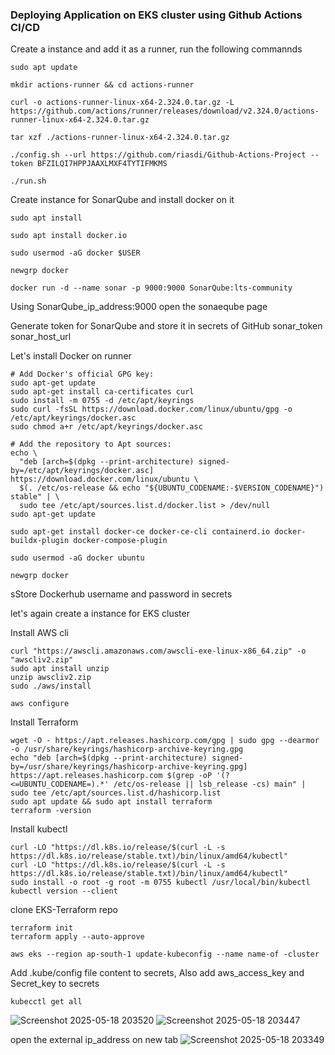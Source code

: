 
### Deploying Application on EKS cluster using Github Actions CI/CD

Create a instance and add it as a runner, run the following commannds
```cli
sudo apt update

mkdir actions-runner && cd actions-runner

curl -o actions-runner-linux-x64-2.324.0.tar.gz -L
https://github.com/actions/runner/releases/download/v2.324.0/actions-runner-linux-x64-2.324.0.tar.gz

tar xzf ./actions-runner-linux-x64-2.324.0.tar.gz

./config.sh --url https://github.com/riasdi/Github-Actions-Project --token BFZILQI7HPPJAAXLMXF4TYTIFMKMS

./run.sh
```

Create instance for SonarQube and install docker on it

```cli
sudo apt install

sudo apt install docker.io

sudo usermod -aG docker $USER

newgrp docker

docker run -d --name sonar -p 9000:9000 SonarQube:lts-community

```

Using SonarQube_ip_address:9000 open the sonaeqube page

Generate token for SonarQube and store it in secrets of GitHub 
sonar_token
sonar_host_url


Let's install Docker on runner
```cli
# Add Docker's official GPG key:
sudo apt-get update
sudo apt-get install ca-certificates curl
sudo install -m 0755 -d /etc/apt/keyrings
sudo curl -fsSL https://download.docker.com/linux/ubuntu/gpg -o /etc/apt/keyrings/docker.asc
sudo chmod a+r /etc/apt/keyrings/docker.asc

# Add the repository to Apt sources:
echo \
  "deb [arch=$(dpkg --print-architecture) signed-by=/etc/apt/keyrings/docker.asc] https://download.docker.com/linux/ubuntu \
  $(. /etc/os-release && echo "${UBUNTU_CODENAME:-$VERSION_CODENAME}") stable" | \
  sudo tee /etc/apt/sources.list.d/docker.list > /dev/null
sudo apt-get update

sudo apt-get install docker-ce docker-ce-cli containerd.io docker-buildx-plugin docker-compose-plugin

sudo usermod -aG docker ubuntu

newgrp docker

```

sStore Dockerhub username and password in secrets

let's again create a instance for EKS cluster

Install AWS cli
```cli
curl "https://awscli.amazonaws.com/awscli-exe-linux-x86_64.zip" -o "awscliv2.zip"
sudo apt install unzip
unzip awscliv2.zip
sudo ./aws/install
```
```cli
aws configure
```

Install Terraform

```cli
wget -O - https://apt.releases.hashicorp.com/gpg | sudo gpg --dearmor -o /usr/share/keyrings/hashicorp-archive-keyring.gpg
echo "deb [arch=$(dpkg --print-architecture) signed-by=/usr/share/keyrings/hashicorp-archive-keyring.gpg] https://apt.releases.hashicorp.com $(grep -oP '(?<=UBUNTU_CODENAME=).*' /etc/os-release || lsb_release -cs) main" | sudo tee /etc/apt/sources.list.d/hashicorp.list
sudo apt update && sudo apt install terraform
terraform -version
```

Install kubectl
```cli
curl -LO "https://dl.k8s.io/release/$(curl -L -s https://dl.k8s.io/release/stable.txt)/bin/linux/amd64/kubectl"
curl -LO "https://dl.k8s.io/release/$(curl -L -s https://dl.k8s.io/release/stable.txt)/bin/linux/amd64/kubectl"
sudo install -o root -g root -m 0755 kubectl /usr/local/bin/kubectl
kubectl version --client
```
clone EKS-Terraform repo

```cli
terraform init
terraform apply --auto-approve
```

```cli
aws eks --region ap-south-1 update-kubeconfig --name name-of -cluster
```

Add .kube/config file content to secrets,
Also add aws_access_key and Secret_key to secrets


```cli
kubecctl get all
```
![Screenshot 2025-05-18 203520](https://github.com/user-attachments/assets/afa2bdc6-2179-42e2-984c-7ef6ff48277d)
![Screenshot 2025-05-18 203447](https://github.com/user-attachments/assets/71e043be-f023-41ac-abf0-f8654a1a4738)


open the external ip_address on new tab
![Screenshot 2025-05-18 203349](https://github.com/user-attachments/assets/0b7d9c79-dfce-48fd-b336-404a8804a8e0)





